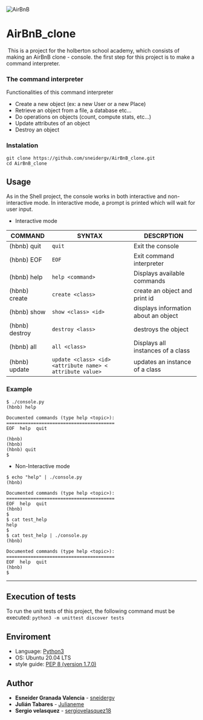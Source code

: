 ![AirBnB](https://user-images.githubusercontent.com/70784906/123982613-cc390280-d988-11eb-9077-3ff619e59a74.png)

# AirBnB_clone
<img src="https://holbertonintranet.s3.amazonaws.com/uploads/medias/2018/6/65f4a1dd9c51265f49d0.png?X-Amz-Algorithm=AWS4-HMAC-SHA256&X-Amz-Credential=AKIARDDGGGOUWMNL5ANN%2F20210624%2Fus-east-1%2Fs3%2Faws4_request&X-Amz-Date=20210624T220410Z&X-Amz-Expires=86400&X-Amz-SignedHeaders=host&X-Amz-Signature=a4288aedae9a73db7af51b0139dd50616babfda0d1d518fff7ecb462fd78679e" alt="" style="" />
This is a project for the holberton school academy, which consists of making an AirBnB clone - console.
the first step for this project is to make a command interpreter.

### The command interpreter

Functionalities of this command interpreter
* Create a new object (ex: a new User or a new Place)
* Retrieve an object from a file, a database etc…
* Do operations on objects (count, compute stats, etc…)
* Update attributes of an object
* Destroy an object

### Instalation
```
git clone https://github.com/sneidergv/AirBnB_clone.git
cd AirBnB_clone
```

## Usage
As in the Shell project, the console works in both interactive and non-interactive mode.
In interactive mode, a prompt is printed which will wait for user input.

* Interactive mode

| COMMAND | SYNTAX | DESCRPTION |
| --- | --- | --- |
| (hbnb) quit | `quit` | Exit the console |
| (hbnb) EOF | `EOF` | Exit command interpreter |
| (hbnb) help | `help <command>` | Displays available commands |
| (hbnb) create | `create <class>` | create an object and print id |
| (hbnb) show | `show <class> <id>` | displays information about an object |
| (hbnb) destroy | `destroy <lass>`| destroys the object |
| (hbnb) all | `all <class>`| Displays all instances of a class  |
| (hbnb) update | `update <class> <id> <attribute name> < attribute value>` | updates an instance of a class  |

### Example
```
$ ./console.py
(hbnb) help

Documented commands (type help <topic>):
========================================
EOF  help  quit

(hbnb)
(hbnb)
(hbnb) quit
$
```
* Non-Interactive mode
```
$ echo "help" | ./console.py
(hbnb)

Documented commands (type help <topic>):
========================================
EOF  help  quit
(hbnb)
$
$ cat test_help
help
$
$ cat test_help | ./console.py
(hbnb)

Documented commands (type help <topic>):
========================================
EOF  help  quit
(hbnb)
$
```

---

## Execution of tests
To run the unit tests of this project, the following command must be executed: `python3 -m unittest discover tests`

## Enviroment
* Language: [Python3](https://www.python.org/download/releases/3.0/)
* OS: Ubuntu 20.04 LTS
* style guide: [PEP 8 (version 1.7.0)](https://www.python.org/dev/peps/pep-0008/)

## Author
* **Esneider Granada Valencia** - [sneidergv](https://github.com/sneidergv)
* **Julián Tabares** - [Julianeme](https://github.com/Julianeme)
* **Sergio velasquez** - [sergiovelasquez18](https://github.com/sergiovelasquez18)